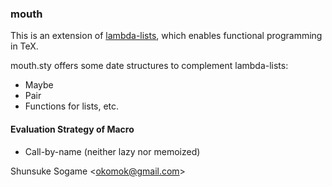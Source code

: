 ### mouth

This is an extension of [lambda-lists](https://www.ctan.org/tex-archive/macros/generic/lambda-lists "lambda-lists"),
which enables functional programming in TeX.

mouth.sty offers some date structures to complement lambda-lists:

* Maybe
* Pair
* Functions for lists, etc.

#### Evaluation Strategy of Macro

* Call-by-name (neither lazy nor memoized)


Shunsuke Sogame <<okomok@gmail.com>>
